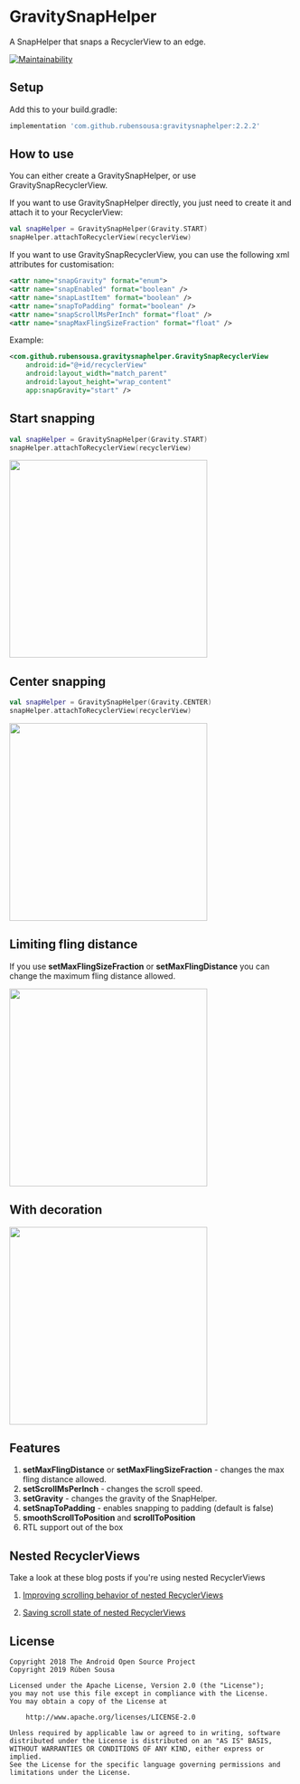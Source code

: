 # GravitySnapHelper

A SnapHelper that snaps a RecyclerView to an edge.

[![Maintainability](https://cloud.quality-gate.com/dashboard/api/badge?projectName=rubensousa_GravitySnapHelper&branchName=master)](https://cloud.quality-gate.com/dashboard/branches/428716#overview)

## Setup

Add this to your build.gradle:

```groovy
implementation 'com.github.rubensousa:gravitysnaphelper:2.2.2'
```

## How to use

You can either create a GravitySnapHelper, or use GravitySnapRecyclerView.

If you want to use GravitySnapHelper directly, 
you just need to create it and attach it to your RecyclerView:

```kotlin
val snapHelper = GravitySnapHelper(Gravity.START)
snapHelper.attachToRecyclerView(recyclerView)
```

If you want to use GravitySnapRecyclerView, you can use the following xml attributes for customisation:

```xml
<attr name="snapGravity" format="enum">
<attr name="snapEnabled" format="boolean" />
<attr name="snapLastItem" format="boolean" />
<attr name="snapToPadding" format="boolean" />
<attr name="snapScrollMsPerInch" format="float" />
<attr name="snapMaxFlingSizeFraction" format="float" />
```

Example:

```xml
<com.github.rubensousa.gravitysnaphelper.GravitySnapRecyclerView
    android:id="@+id/recyclerView"
    android:layout_width="match_parent"
    android:layout_height="wrap_content"
    app:snapGravity="start" />
```

## Start snapping

```kotlin
val snapHelper = GravitySnapHelper(Gravity.START)
snapHelper.attachToRecyclerView(recyclerView)
```

<img src="screens/snap_start.gif" width=350></img>

## Center snapping

```kotlin
val snapHelper = GravitySnapHelper(Gravity.CENTER)
snapHelper.attachToRecyclerView(recyclerView)
```

<img src="screens/snap_center.gif" width=350></img>

## Limiting fling distance

If you use  **setMaxFlingSizeFraction** or **setMaxFlingDistance** 
you can change the maximum fling distance allowed.

<img src="screens/snap_fling.gif" width=350></img>


## With decoration

<img src="screens/snap_decoration.gif" width=350></img>

## Features 

1. **setMaxFlingDistance** or **setMaxFlingSizeFraction** - changes the max fling distance allowed.
2. **setScrollMsPerInch** - changes the scroll speed.
3. **setGravity** - changes the gravity of the SnapHelper.
4. **setSnapToPadding** - enables snapping to padding (default is false)
5. **smoothScrollToPosition** and **scrollToPosition**
6. RTL support out of the box

## Nested RecyclerViews

Take a look at these blog posts if you're using nested RecyclerViews

1. [Improving scrolling behavior of nested RecyclerViews](https://rubensousa.com/2019/08/16/nested_recyclerview_part1/)

2. [Saving scroll state of nested RecyclerViews](https://rubensousa.com/2019/08/27/saving_scroll_state_of_nested_recyclerviews/)


## License

    Copyright 2018 The Android Open Source Project
    Copyright 2019 Rúben Sousa
    
    Licensed under the Apache License, Version 2.0 (the "License");
    you may not use this file except in compliance with the License.
    You may obtain a copy of the License at
    
        http://www.apache.org/licenses/LICENSE-2.0
    
    Unless required by applicable law or agreed to in writing, software
    distributed under the License is distributed on an "AS IS" BASIS,
    WITHOUT WARRANTIES OR CONDITIONS OF ANY KIND, either express or implied.
    See the License for the specific language governing permissions and
    limitations under the License.
